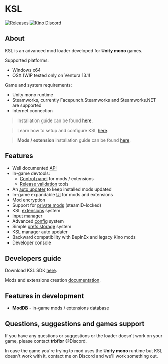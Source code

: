 # KSL

[![Releases](https://img.shields.io/github/v/release/trbflxr/ksl?include_prereleases&label=DOWNLOAD&style=for-the-badge)](https://github.com/trbflxr/ksl/releases)
[![Kino Discord](https://img.shields.io/discord/716264804498538516?label=DISCORD&style=for-the-badge)](https://discord.gg/xvGMEEcEEp)

## About

KSL is an advanced mod loader developed for **Unity mono** games.

Supported platforms:

* Windows x64
* OSX (WIP tested only on Ventura 13.1)

Game and system requirements:

* Unity mono runtime
* Steamworks, currently Facepunch.Steamworks and Steamworks.NET are supported
* Internet connection

> Installation guide can be found [here](doc/guide/install.md).

> Learn how to setup and configure KSL [here](doc/guide/setup.md).

> **Mods / extension** installation guide can be found [here](doc/guide/install_content.md).

## Features

* Well documented [API](doc/api/api.md)
* In-game devtools:
    * [Control panel](doc/guide/dev/control_panel.md) for mods / extensions
    * [Release validation](doc/guide/dev/updater.md#create-and-test-release-archive) tools
* An [auto updater](doc/guide/dev/updater.md) to keep installed mods updated
* In-game expandable [UI](doc/api/ui.md) for mods and extensions
* Mod encryption
* Support for [private mods](doc/guide/dev/control_panel.md#whitelist-management) (steamID-locked)
* KSL [extensions](doc/guide/dev/extensions.md) system
* [Input manager](doc/api/input.md)
* Advanced [config](doc/api/config.md) system
* Simple [prefs storage](doc/api/prefs.md) system
* KSL manager auto updater
* Backward compatibility with BepInEx and legacy Kino mods
* Developer console

## Developers guide

Download KSL SDK [here](https://github.com/trbflxr/ksl_sdk/releases).

Mods and extensions creation [documentation](doc/guide/dev/sdk.md).

## Features in development

* **ModDB** - in-game mods / extensions database

## Questions, suggestions and games support

If you have any questions or suggestions or the loader doesn't work on your game, please contact **trbflxr** @Discord.

In case the game you're trying to mod uses the **Unity mono** runtime but KSL doesn't work with it, contact me on Discord and we'll work something out.
